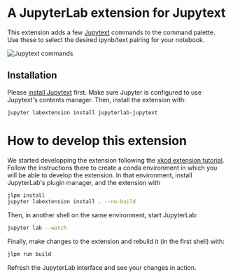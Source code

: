 # A JupyterLab extension for Jupytext

This extension adds a few [Jupytext](https://github.com/mwouts/jupytext) commands to the command palette. Use these to select the desired ipynb/text pairing for your notebook.

![Jupytext commands](jupytext_commands.png)

## Installation

Please [install Jupytext](https://github.com/mwouts/jupytext/blob/master/README.md#installation) first. Make sure Jupyter is configured to use Jupytext's contents manager. Then, install the extension with:

```bash
jupyter labextension install jupyterlab-jupytext
```

# How to develop this extension

We started developping the extension following the [xkcd extension tutorial](https://jupyterlab.readthedocs.io/en/stable/developer/xkcd_extension_tutorial.html). Follow the instructions there to create a conda environment in which you will be able to develop the extension. In that environment, install JupyterLab's plugin manager, and the extension with
```bash
jlpm install
jupyter labextension install . --no-build
```

Then, in another shell on the same environment, start JupyterLab:
```bash
jupyter lab --watch
```

Finally, make changes to the extension and rebuild it (in the first shell) with:
```bash
jlpm run build
```

Refresh the JupyterLab interface and see your changes in action.
